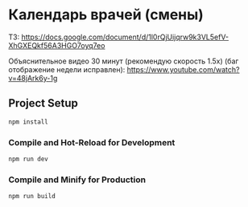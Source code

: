 # Календарь врачей (смены)

ТЗ: https://docs.google.com/document/d/1l0rQjUijqrw9k3VL5efV-XhGXEQkf56A3HGO7oyq7eo

Объяснительное видео 30 минут (рекомендую скорость 1.5х) (баг отображение недели исправлен): 
https://www.youtube.com/watch?v=48jArk6y-1g

## Project Setup

```sh
npm install
```

### Compile and Hot-Reload for Development

```sh
npm run dev
```

### Compile and Minify for Production

```sh
npm run build
```
